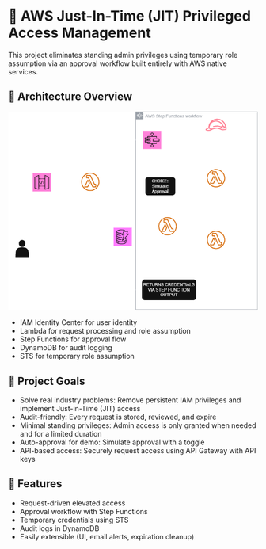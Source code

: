 # 🔐 AWS Just-In-Time (JIT) Privileged Access Management

This project eliminates standing admin privileges using temporary role assumption via an approval workflow built entirely with AWS native services.

## 🧱 Architecture Overview

![Architecture Diagram](jit-aws-privileged-access/architecture-diagram/jit-architecture-diagram.drawio.png)

- IAM Identity Center for user identity
- Lambda for request processing and role assumption
- Step Functions for approval flow
- DynamoDB for audit logging
- STS for temporary role assumption

## 🎯 Project Goals

- Solve real industry problems: Remove persistent IAM privileges and implement Just-in-Time (JIT) access
- Audit-friendly: Every request is stored, reviewed, and expire
- Minimal standing privileges: Admin access is only granted when needed and for a limited duration
- Auto-approval for demo: Simulate approval with a toggle
- API-based access: Securely request access using API Gateway with API keys

## 🚀 Features

- Request-driven elevated access
- Approval workflow with Step Functions
- Temporary credentials using STS
- Audit logs in DynamoDB
- Easily extensible (UI, email alerts, expiration cleanup)

